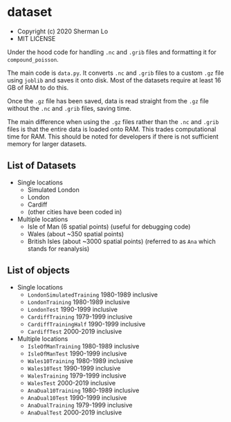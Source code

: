 # dataset
* Copyright (c) 2020 Sherman Lo
* MIT LICENSE

Under the hood code for handling `.nc` and `.grib` files and formatting it for `compound_poisson`.

The main code is `data.py`. It converts `.nc` and `.grib` files to a custom `.gz` file using `joblib` and saves it onto disk. Most of the datasets require at least 16 GB of RAM to do this.

Once the `.gz` file has been saved, data is read straight from the `.gz` file without the `.nc` and `.grib` files, saving time.

The main difference when using the `.gz` files rather than the `.nc` and `.grib` files is that the entire data is loaded onto RAM. This trades computational time for RAM. This should be noted for developers if there is not sufficient memory for larger datasets.

## List of Datasets

* Single locations
    * Simulated London
    * London
    * Cardiff
    * (other cities have been coded in)
* Multiple locations
    * Isle of Man (6 spatial points) (useful for debugging code)
    * Wales (about ~350 spatial points)
    * British Isles (about ~3000 spatial points) (referred to as `Ana` which stands for reanalysis)

## List of objects

* Single locations
    * `LondonSimulatedTraining` 1980-1989 inclusive
    * `LondonTraining` 1980-1989 inclusive
    * `LondonTest` 1990-1999 inclusive
    * `CardiffTraining` 1979-1999 inclusive
    * `CardiffTrainingHalf` 1990-1999 inclusive
    * `CardiffTest` 2000-2019 inclusive
* Multiple locations
    * `IsleOfManTraining` 1980-1989 inclusive
    * `IsleOfManTest` 1990-1999 inclusive
    * `Wales10Training` 1980-1989 inclusive
    * `Wales10Test` 1990-1999 inclusive
    * `WalesTraining` 1979-1999 inclusive
    * `WalesTest` 2000-2019 inclusive
    * `AnaDual10Training` 1980-1989 inclusive
    * `AnaDual10Test` 1990-1999 inclusive
    * `AnaDualTraining` 1979-1999 inclusive
    * `AnaDualTest` 2000-2019 inclusive
